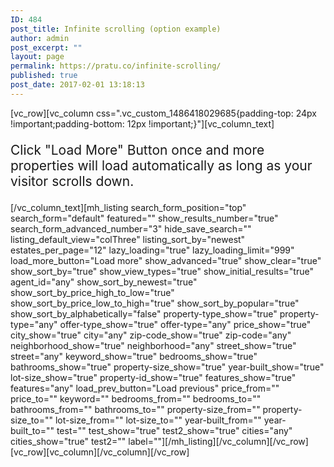 ```yaml
---
ID: 484
post_title: Infinite scrolling (option example)
author: admin
post_excerpt: ""
layout: page
permalink: https://pratu.co/infinite-scrolling/
published: true
post_date: 2017-02-01 13:18:13
---
```

[vc_row][vc_column css=".vc_custom_1486418029685{padding-top: 24px !important;padding-bottom: 12px !important;}"][vc_column_text]
<p style="font-size:21px">Click "Load More" Button once and more properties will load automatically as long as your visitor scrolls down.</p>
[/vc_column_text][mh_listing search_form_position="top" search_form="default" featured="" show_results_number="true" search_form_advanced_number="3" hide_save_search="" listing_default_view="colThree" listing_sort_by="newest" estates_per_page="12" lazy_loading="true" lazy_loading_limit="999" load_more_button="Load more" show_advanced="true" show_clear="true" show_sort_by="true" show_view_types="true" show_initial_results="true" agent_id="any" show_sort_by_newest="true" show_sort_by_price_high_to_low="true" show_sort_by_price_low_to_high="true" show_sort_by_popular="true" show_sort_by_alphabetically="false" property-type_show="true" property-type="any" offer-type_show="true" offer-type="any" price_show="true" city_show="true" city="any" zip-code_show="true" zip-code="any" neighborhood_show="true" neighborhood="any" street_show="true" street="any" keyword_show="true" bedrooms_show="true" bathrooms_show="true" property-size_show="true" year-built_show="true" lot-size_show="true" property-id_show="true" features_show="true" features="any" load_prev_button="Load previous" price_from="" price_to="" keyword="" bedrooms_from="" bedrooms_to="" bathrooms_from="" bathrooms_to="" property-size_from="" property-size_to="" lot-size_from="" lot-size_to="" year-built_from="" year-built_to="" test="" test_show="true" test2_show="true" cities="any" cities_show="true" test2="" label=""][/mh_listing][/vc_column][/vc_row][vc_row][vc_column][/vc_column][/vc_row]
